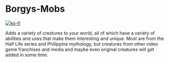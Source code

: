 # Borgys-Mobs
[![ko-fi](https://ko-fi.com/img/githubbutton_sm.svg)](https://ko-fi.com/I2I5C4GCI)

Adds a variety of creatures to your world, all of which have a variety of abilities and uses that make them interesting and unique. Most are from the Half Life series and Philippine mythology, but creatures from other video game franchises and media and maybe even original creatures will get added in some time.

